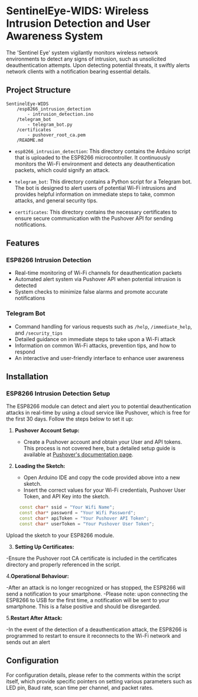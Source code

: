 # SentinelEye-WIDS: Wireless Intrusion Detection and User Awareness System

The 'Sentinel Eye' system vigilantly monitors wireless network environments to detect any signs of intrusion, such as unsolicited deauthentication attempts. Upon detecting potential threats, it swiftly alerts network clients with a notification bearing essential details.

## Project Structure

```
SentinelEye-WIDS
    /esp8266_intrusion_detection
        - intrusion_detection.ino    
    /telegram_bot
        - telegram_bot.py            
    /certificates
        - pushover_root_ca.pem       
    /README.md
```

- `esp8266_intrusion_detection`: This directory contains the Arduino script that is uploaded to the ESP8266 microcontroller. It continuously monitors the Wi-Fi environment and detects any deauthentication packets, which could signify an attack.

- `telegram_bot`: This directory contains a Python script for a Telegram bot. The bot is designed to alert users of potential Wi-Fi intrusions and provides helpful information on immediate steps to take, common attacks, and general security tips.

- `certificates`: This directory contains the necessary certificates to ensure secure communication with the Pushover API for sending notifications.

## Features

### ESP8266 Intrusion Detection

- Real-time monitoring of Wi-Fi channels for deauthentication packets
- Automated alert system via Pushover API when potential intrusion is detected
- System checks to minimize false alarms and promote accurate notifications

### Telegram Bot

- Command handling for various requests such as `/help`, `/immediate_help`, and `/security_tips`
- Detailed guidance on immediate steps to take upon a Wi-Fi attack
- Information on common Wi-Fi attacks, prevention tips, and how to respond
- An interactive and user-friendly interface to enhance user awareness

## Installation
### ESP8266 Intrusion Detection Setup
The ESP8266 module can detect and alert you to potential deauthentication attacks in real-time by using a cloud service like Pushover, which is free for the first 30 days. Follow the steps below to set it up:

1. **Pushover Account Setup:**
   - Create a Pushover account and obtain your User and API tokens.
     This process is not covered here, but a detailed setup guide is available at [Pushover's documentation page](https://pushover.net/faq).

2. **Loading the Sketch:**
   - Open Arduino IDE and copy the code provided above into a new sketch.
   - Insert the correct values for your Wi-Fi credentials, Pushover User Token, and API Key into the sketch.
```cpp
     const char* ssid = "Your Wifi Name";
     const char* password = "Your Wifi Password";
     const char* apiToken = "Your Pushover API Token";
     const char* userToken = "Your Pushover User Token";
```
Upload the sketch to your ESP8266 module.

3. **Setting Up Certificates:**

-Ensure the Pushover root CA certificate is included in the certificates directory and properly referenced in the script.

4.**Operational Behaviour:**

-After an attack is no longer recognized or has stopped, the ESP8266 will send a notification to your smartphone.
-Please note: upon connecting the ESP8266 to USB for the first time, a notification will be sent to your smartphone. This is a false positive and should be disregarded.

5.**Restart After Attack:**

-In the event of the detection of a deauthentication attack, the ESP8266 is programmed to restart to ensure it reconnects to the Wi-Fi network and sends out an alert

## Configuration

For configuration details, please refer to the comments within the script itself, which provide specific pointers on setting various parameters such as LED pin, Baud rate, scan time per channel, and packet rates.
